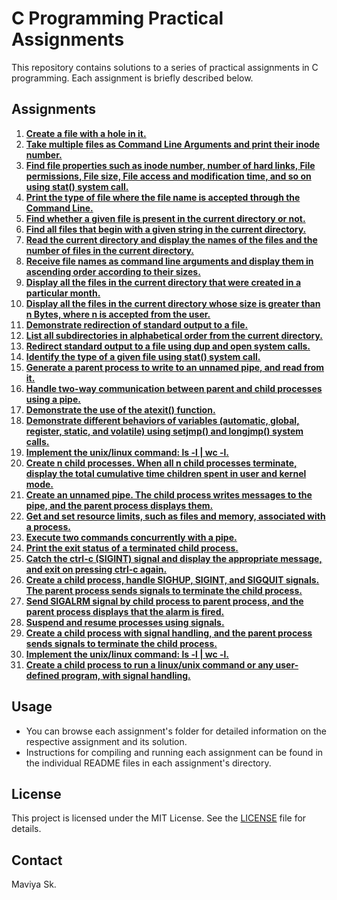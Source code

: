 # C Programming Practical Assignments

This repository contains solutions to a series of practical assignments in C programming. Each assignment is briefly described below.

## Assignments

1. [**Create a file with a hole in it.**](AQ01.c)
2. [**Take multiple files as Command Line Arguments and print their inode number.**](AQ02.c)
3. [**Find file properties such as inode number, number of hard links, File permissions, File size, File access and modification time, and so on using stat() system call.**](AQ03.c)
4. [**Print the type of file where the file name is accepted through the Command Line.**](AQ04.c)
5. [**Find whether a given file is present in the current directory or not.**](AQ05.c)
6. [**Find all files that begin with a given string in the current directory.**](AQ06.c)
7. [**Read the current directory and display the names of the files and the number of files in the current directory.**](AQ07.c)
8. [**Receive file names as command line arguments and display them in ascending order according to their sizes.**](AQ08.c)
9. [**Display all the files in the current directory that were created in a particular month.**](AQ09.c)
10. [**Display all the files in the current directory whose size is greater than n Bytes, where n is accepted from the user.**](AQ10.c)
11. [**Demonstrate redirection of standard output to a file.**](AQ11.c)
12. [**List all subdirectories in alphabetical order from the current directory.**](AQ12.c)
13. [**Redirect standard output to a file using dup and open system calls.**](AQ13.c)
14. [**Identify the type of a given file using stat() system call.**](AQ14.c)
15. [**Generate a parent process to write to an unnamed pipe, and read from it.**](AQ15.c)
16. [**Handle two-way communication between parent and child processes using a pipe.**](AQ16.c)
17. [**Demonstrate the use of the atexit() function.**](AQ17.c)
18. [**Demonstrate different behaviors of variables (automatic, global, register, static, and volatile) using setjmp() and longjmp() system calls.**](AQ18.c)
19. [**Implement the unix/linux command: ls -l | wc -l.**](AQ19.c)
20. [**Create n child processes. When all n child processes terminate, display the total cumulative time children spent in user and kernel mode.**](AQ20.c)
21. [**Create an unnamed pipe. The child process writes messages to the pipe, and the parent process displays them.**](AQ21.c)
22. [**Get and set resource limits, such as files and memory, associated with a process.**](AQ22.c)
23. [**Execute two commands concurrently with a pipe.**](AQ23.c)
24. [**Print the exit status of a terminated child process.**](AQ24.c)
25. [**Catch the ctrl-c (SIGINT) signal and display the appropriate message, and exit on pressing ctrl-c again.**](AQ25.c)
26. [**Create a child process, handle SIGHUP, SIGINT, and SIGQUIT signals. The parent process sends signals to terminate the child process.**](AQ26.c)
27. [**Send SIGALRM signal by child process to parent process, and the parent process displays that the alarm is fired.**](AQ27.c)
28. [**Suspend and resume processes using signals.**](AQ28.c)
29. [**Create a child process with signal handling, and the parent process sends signals to terminate the child process.**](AQ29.c)
30. [**Implement the unix/linux command: ls -l | wc -l.**](AQ30.c)
31. [**Create a child process to run a linux/unix command or any user-defined program, with signal handling.**](AQ31.c)

## Usage

- You can browse each assignment's folder for detailed information on the respective assignment and its solution.
- Instructions for compiling and running each assignment can be found in the individual README files in each assignment's directory.

## License

This project is licensed under the MIT License. See the [LICENSE](LICENSE) file for details.

## Contact

Maviya Sk.
